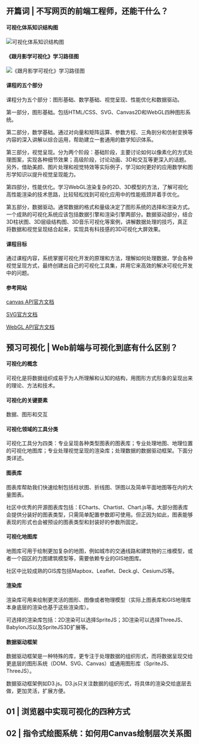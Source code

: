## 开篇词 | 不写网页的前端工程师，还能干什么？

#### 可视化体系知识结构图

![可视化体系知识结构图](C:\Users\51988\Documents\GitHub\frontendDataVisualizationLearningNotes\images\可视化体系知识结构图.jpg)

#### 《跟月影学可视化》学习路径图

![《跟月影学可视化》学习路径图](C:\Users\51988\Documents\GitHub\frontendDataVisualizationLearningNotes\images\《跟月影学可视化》学习路径图.jpg)

#### 课程的五个部分

课程分为五个部分：图形基础、数学基础、视觉呈现、性能优化和数据驱动。

第一部分，图形基础。包括HTML/CSS、SVG、Canvas2D和WebGL四种图形系统。

第二部分，数学基础。通过对向量和矩阵运算、参数方程、三角剖分和仿射变换等内容的深入讲解以综合运用，帮助建立一套通用的数学知识体系。

第三部分，视觉呈现。分为两个阶段：基础阶段，主要讨论如何以像素化的方式处理图案，实现各种细节效果；高级阶段，讨论动画、3D和交互等更深入的话题。另外，借助美颜、图片处理和视觉特效等实际例子，学习如何更好的应用数学和图形学知识以提升视觉呈现能力。

第四部分，性能优化。学习WebGL渲染复杂的2D、3D模型的方法，了解可视化高性能渲染的技术思路，比较轻松找到可视化应用中的性能瓶颈并着手优化。

第五部分，数据驱动。通常数据的格式和量级决定了图形系统的选择和渲染方式。一个成熟的可视化系统应该包括数据引擎和渲染引擎两部分。数据驱动部分，结合3D柱状图、3D层级结构图、3D音乐可视化等案例，讲解数据处理的技巧，真正将数据和视觉呈现结合起来，实现具有科技感的3D可视化大屏效果。

#### 课程目标

通过课程内容，系统掌握可视化开发的原理和方法，理解如何处理数据，学会各种视觉呈现方式，最终创建出自己的可视化工具集，并用它来高效的解决可视化开发中的问题。

#### 参考网站

[canvas API官方文档](https://developer.mozilla.org/zh-CN/docs/Web/API/Canvas_API)

[SVG官方文档](https://developer.mozilla.org/zh-CN/docs/Web/SVG)

[WebGL API官方文档](https://developer.mozilla.org/zh-CN/docs/Web/API/WebGL_API)



## 预习可视化 | Web前端与可视化到底有什么区别？

#### 可视化的概念

可视化是将数据组织成易于为人所理解和认知的结构，用图形方式形象的呈现出来的理论、方法和技术。

#### 可视化的关键要素

数据、图形和交互

#### 可视化领域的工具分类

可视化工具分为四类：专业呈现各种类型图表的图表库；专业处理地图、地理位置的可视化地图库；专业处理视觉呈现的渲染库；处理数据的数据驱动框架。下面分类详述。

#### 图表库

图表库帮助我们快速绘制包括柱状图、折线图、饼图以及简单平面地图等在内的大量图表。

社区中优秀的开源图表库包括：ECharts、Chartist、Chart.js等。大部分图表库会提供分装好的图表类型，只需简单配置参数即可使用。但正因为如此，图表能够表现的形式也会被预设的图表类型和封装好的参数所固定。

#### 可视化地图库

地图库可用于绘制更加复杂的地图，例如城市的交通线路和建筑物的三维模型，或者一个园区的力图建筑模型等，需要依赖专业的GIS地图库。

社区中比较成熟的GIS库包括Mapbox、Leaflet、Deck.gl、CesiumJS等。

#### 渲染库

渲染库可用来绘制更灵活的图形、图像或者物理模型（实际上图表库和GIS地理库本身底层的渲染也基于这些渲染库）。

可选择的渲染库包括：2D渲染可以选择SpriteJS；3D渲染可以选择ThreeJS、BabylonJS以及SpriteJS3D扩展等。

#### 数据驱动框架

数据驱动框架是一种特殊的库，更专注于处理数据的组织形式，而将数据呈现交给更底层的图形系统（DOM、SVG、Canvas）或通用图形库（SpriteJS、ThreeJS）。

数据驱动框架例如D3.js。D3.js只关注数据的组织形式，将具体的渲染交给底层去做，更加灵活，扩展方便。

## 01 | 浏览器中实现可视化的四种方式

## 02 | 指令式绘图系统：如何用Canvas绘制层次关系图

